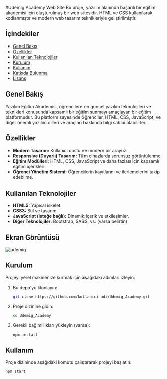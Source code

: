 #Udemig Academy Web Site
Bu proje, yazılım alanında başarılı bir eğitim akademisi için oluşturulmuş bir web sitesidir. HTML ve CSS kullanılarak kodlanmıştır ve modern web tasarım teknikleriyle geliştirilmiştir.

## İçindekiler

- [Genel Bakış](#genel-bakış)
- [Özellikler](#özellikler)
- [Kullanılan Teknolojiler](#kullanılan-teknolojiler)
- [Kurulum](#kurulum)
- [Kullanım](#kullanım)
- [Katkıda Bulunma](#katkıda-bulunma)
- [Lisans](#lisans)

## Genel Bakış

Yazılım Eğitim Akademisi, öğrencilere en güncel yazılım teknolojileri ve teknikleri konusunda kapsamlı bir eğitim sunmayı amaçlayan bir eğitim platformudur. Bu platform sayesinde öğrenciler, HTML, CSS, JavaScript, ve diğer önemli yazılım dilleri ve araçları hakkında bilgi sahibi olabilirler.

## Özellikler

- **Modern Tasarım:** Kullanıcı dostu ve modern bir arayüz.
- **Responsive (Duyarlı) Tasarım:** Tüm cihazlarda sorunsuz görüntülenme.
- **Eğitim Modülleri:** HTML, CSS, JavaScript ve daha fazlası için kapsamlı eğitim içerikleri.
- **Öğrenci Yönetim Sistemi:** Öğrencilerin kayıtlarını ve ilerlemelerini takip edebilme.

## Kullanılan Teknolojiler

- **HTML5:** Yapısal iskelet.
- **CSS3:** Stil ve tasarım.
- **JavaScript (isteğe bağlı):** Dinamik içerik ve etkileşimler.
- **Diğer Teknolojiler:** Bootstrap, SASS, vs. (varsa belirtin)

## Ekran Görüntüsü
![udemig](https://github.com/dilayercan/Udemig_Academy/assets/69506908/137122ed-6070-45a9-bded-a731c398c2d8)



## Kurulum

Projeyi yerel makinenize kurmak için aşağıdaki adımları izleyin:

1. Bu depo'yu klonlayın:
    ```sh
    git clone https://github.com/kullanici-adi/Udemig_Academy.git
    ```
2. Proje dizinine gidin:
    ```sh
    cd Udemig_Academy
    ```
3. Gerekli bağımlılıkları yükleyin (varsa):
    ```sh
    npm install
    ```

## Kullanım

Proje dizininde aşağıdaki komutu çalıştırarak projeyi başlatın:
```sh
npm start
